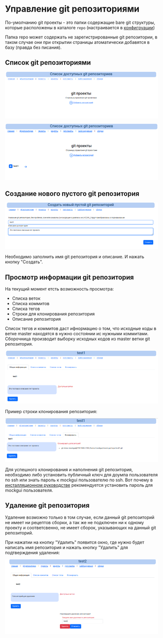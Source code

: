 # Управление git репозиториями

По-умолчанию git проекты - это папки содержащие bare git структуры, которые расположены в каталоге `repo` (настраивается в [конфигруации](configuration.md))

Папка repo может содержать не зарегистрированные git репозитории, в таком случае они при открытии страницы атоматически добавятся в базу (правда без писания).

## Список git репозиториями

![Первоначальный вид](../img/mockgui_creategit1.png)

![С добавленными репозиториями](../img/mockgui_creategit3.png)

## Создание нового пустого git репозитория

![Создание пустого git репозитория](../img/mockgui_creategit2.png)

Необходимо заполнить имя git репозитория и описание. И нажать кнопку "Создать".

## Просмотр информации git репозитория

На текущий момент етсть возможность просмотра:

* Списка веток
* Списка коммитов
* Списка тегов
* Строки для клонирования репозитория
* Описание репозитория

Список тегов и коммитов даст ифнормацию о том, что исходные коды в ветке master находятся в нужно состоянии ис нужными коммитами.
Сборочница производит выборку исходных кодов из master ветки git репозитория.

![Информация о git репозитории](../img/mockgui_creategit4.png)

Пример строки клонирования репозитория:

![Информация о git репозитории](../img/mockgui_creategit5.png)

Для успешного клонирования и наполнения git репозитория, необходимо либо установить публичный ключ для доумпа пользователя по ssh или знать пароль к mockgui пользователю по ssh. Вот почему в [инсталляционном руководстве](../install.md) рекомендуется установить пароль для mockgui пользователя.

## Удаление git репозитория

Удаление возможно только в том случае, если данный git репозиторий не имеет ни рецептов сборки, а так же не подключен ни к одному проекту и соответсвенно, не имеет сборок, указывающих на данный git репозиторий.

При нажатии на кнопку "Удалить" появится окно, где нужно будет написать имя репозитория и нажать кнопку "Удалить" для подтверждения удаления:

 ![Удаление git репозитория](../img/mockgui_deletegit1.png)